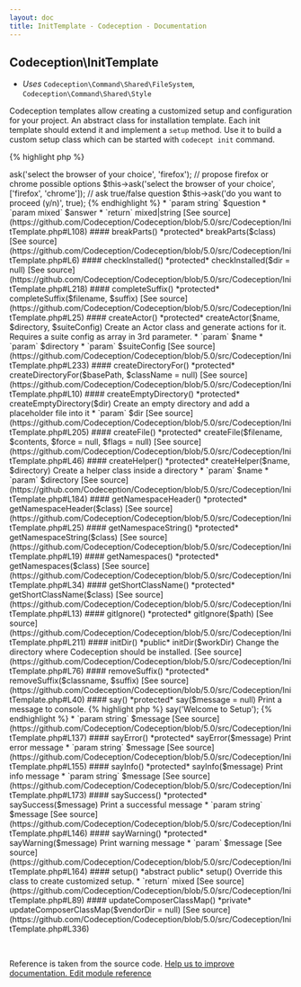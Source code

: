 ```yaml
---
layout: doc
title: InitTemplate - Codeception - Documentation
---
```



## Codeception\InitTemplate


* *Uses* `Codeception\Command\Shared\FileSystem`, `Codeception\Command\Shared\Style`

Codeception templates allow creating a customized setup and configuration for your project.
An abstract class for installation template. Each init template should extend it and implement a `setup` method.
Use it to build a custom setup class which can be started with `codecept init` command.


{% highlight php %}

<?php
namespace Codeception\Template; // it is important to use this namespace so codecept init could locate this template
class CustomInstall extends \Codeception\InitTemplate
{
     public function setup()
     {
        // implement this
     }
}

{% endhighlight %}
This class provides various helper methods for building customized setup


#### __construct()

 *public* __construct($input, $output) 

[See source](https://github.com/Codeception/Codeception/blob/5.0/src/Codeception/InitTemplate.php#L66)

#### addModulesToComposer()

 *protected* addModulesToComposer($modules) 

[See source](https://github.com/Codeception/Codeception/blob/5.0/src/Codeception/InitTemplate.php#L260)

#### addStyles()

 *public* addStyles($output) 

[See source](https://github.com/Codeception/Codeception/blob/5.0/src/Codeception/InitTemplate.php#L9)

#### ask()

 *protected* ask($question, $answer = null) 

{% highlight php %}

<?php
// propose firefox as default browser
$this->ask('select the browser of your choice', 'firefox');

// propose firefox or chrome possible options
$this->ask('select the browser of your choice', ['firefox', 'chrome']);

// ask true/false question
$this->ask('do you want to proceed (y/n)', true);

{% endhighlight %}

 * `param string` $question
 * `param mixed` $answer
 * `return` mixed|string

[See source](https://github.com/Codeception/Codeception/blob/5.0/src/Codeception/InitTemplate.php#L108)

#### breakParts()

 *protected* breakParts($class) 

[See source](https://github.com/Codeception/Codeception/blob/5.0/src/Codeception/InitTemplate.php#L6)

#### checkInstalled()

 *protected* checkInstalled($dir = null) 

[See source](https://github.com/Codeception/Codeception/blob/5.0/src/Codeception/InitTemplate.php#L218)

#### completeSuffix()

 *protected* completeSuffix($filename, $suffix) 

[See source](https://github.com/Codeception/Codeception/blob/5.0/src/Codeception/InitTemplate.php#L25)

#### createActor()

 *protected* createActor($name, $directory, $suiteConfig) 

Create an Actor class and generate actions for it.
Requires a suite config as array in 3rd parameter.

 * `param` $name
 * `param` $directory
 * `param` $suiteConfig

[See source](https://github.com/Codeception/Codeception/blob/5.0/src/Codeception/InitTemplate.php#L233)

#### createDirectoryFor()

 *protected* createDirectoryFor($basePath, $className = null) 

[See source](https://github.com/Codeception/Codeception/blob/5.0/src/Codeception/InitTemplate.php#L10)

#### createEmptyDirectory()

 *protected* createEmptyDirectory($dir) 

Create an empty directory and add a placeholder file into it
 * `param` $dir

[See source](https://github.com/Codeception/Codeception/blob/5.0/src/Codeception/InitTemplate.php#L205)

#### createFile()

 *protected* createFile($filename, $contents, $force = null, $flags = null) 

[See source](https://github.com/Codeception/Codeception/blob/5.0/src/Codeception/InitTemplate.php#L46)

#### createHelper()

 *protected* createHelper($name, $directory) 

Create a helper class inside a directory

 * `param` $name
 * `param` $directory

[See source](https://github.com/Codeception/Codeception/blob/5.0/src/Codeception/InitTemplate.php#L184)

#### getNamespaceHeader()

 *protected* getNamespaceHeader($class) 

[See source](https://github.com/Codeception/Codeception/blob/5.0/src/Codeception/InitTemplate.php#L25)

#### getNamespaceString()

 *protected* getNamespaceString($class) 

[See source](https://github.com/Codeception/Codeception/blob/5.0/src/Codeception/InitTemplate.php#L19)

#### getNamespaces()

 *protected* getNamespaces($class) 

[See source](https://github.com/Codeception/Codeception/blob/5.0/src/Codeception/InitTemplate.php#L34)

#### getShortClassName()

 *protected* getShortClassName($class) 

[See source](https://github.com/Codeception/Codeception/blob/5.0/src/Codeception/InitTemplate.php#L13)

#### gitIgnore()

 *protected* gitIgnore($path) 

[See source](https://github.com/Codeception/Codeception/blob/5.0/src/Codeception/InitTemplate.php#L211)

#### initDir()

 *public* initDir($workDir) 

Change the directory where Codeception should be installed.

[See source](https://github.com/Codeception/Codeception/blob/5.0/src/Codeception/InitTemplate.php#L76)

#### removeSuffix()

 *protected* removeSuffix($classname, $suffix) 

[See source](https://github.com/Codeception/Codeception/blob/5.0/src/Codeception/InitTemplate.php#L40)

#### say()

 *protected* say($message = null) 

Print a message to console.

{% highlight php %}

<?php
$this->say('Welcome to Setup');

{% endhighlight %}


 * `param string` $message

[See source](https://github.com/Codeception/Codeception/blob/5.0/src/Codeception/InitTemplate.php#L137)

#### sayError()

 *protected* sayError($message) 

Print error message
 * `param string` $message

[See source](https://github.com/Codeception/Codeception/blob/5.0/src/Codeception/InitTemplate.php#L155)

#### sayInfo()

 *protected* sayInfo($message) 

Print info message
 * `param string` $message

[See source](https://github.com/Codeception/Codeception/blob/5.0/src/Codeception/InitTemplate.php#L173)

#### saySuccess()

 *protected* saySuccess($message) 

Print a successful message
 * `param string` $message

[See source](https://github.com/Codeception/Codeception/blob/5.0/src/Codeception/InitTemplate.php#L146)

#### sayWarning()

 *protected* sayWarning($message) 

Print warning message
 * `param` $message

[See source](https://github.com/Codeception/Codeception/blob/5.0/src/Codeception/InitTemplate.php#L164)

#### setup()

 *abstract public* setup() 

Override this class to create customized setup.
 * `return` mixed

[See source](https://github.com/Codeception/Codeception/blob/5.0/src/Codeception/InitTemplate.php#L89)

#### updateComposerClassMap()

 *private* updateComposerClassMap($vendorDir = null) 

[See source](https://github.com/Codeception/Codeception/blob/5.0/src/Codeception/InitTemplate.php#L336)

<p>&nbsp;</p><div class="alert alert-warning">Reference is taken from the source code. <a href="https://github.com/Codeception/Codeception/blob/5.0/src/Codeception/InitTemplate.php">Help us to improve documentation. Edit module reference</a></div>
